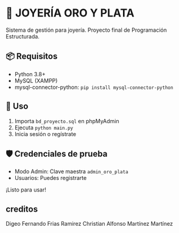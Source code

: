 # 💎 JOYERÍA ORO Y PLATA

Sistema de gestión para joyería. Proyecto final de Programación Estructurada.

## 📦 Requisitos

- Python 3.8+
- MySQL (XAMPP)
- mysql-connector-python: `pip install mysql-connector-python`

## 🚀 Uso

1. Importa `bd_proyecto.sql` en phpMyAdmin
2. Ejecuta `python main.py`
3. Inicia sesión o regístrate

## 🛡️ Credenciales de prueba

- Modo Admin: Clave maestra `admin_oro_plata`
- Usuarios: Puedes registrarte

¡Listo para usar!

## creditos

Digeo Fernando Frias Ramirez
Christian Alfonso Martínez Martínez
